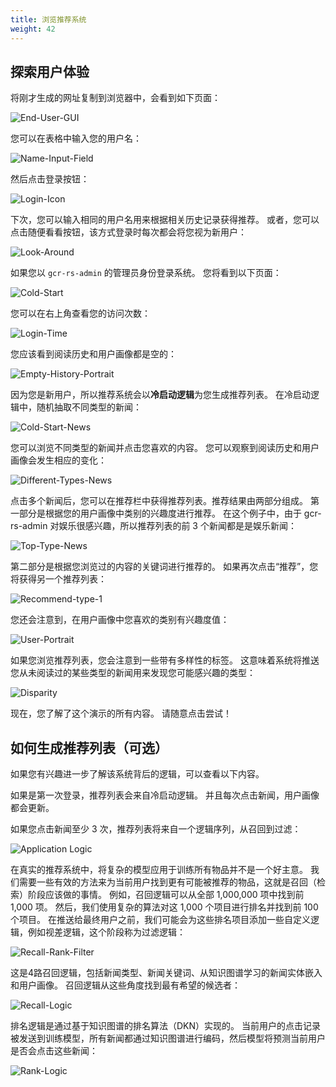 ```yaml
---
title: 浏览推荐系统
weight: 42
---
```


## 探索用户体验
将刚才生成的网址复制到浏览器中，会看到如下页面： 

![End-User-GUI](/images/end-user-gui.png)

您可以在表格中输入您的用户名： 

![Name-Input-Field](/images/name-input-field.png)

然后点击登录按钮：

![Login-Icon](/images/login-icon.png)

下次，您可以输入相同的用户名用来根据相关历史记录获得推荐。 或者，您可以点击随便看看按钮，该方式登录时每次都会将您视为新用户： 

![Look-Around](/images/look-around.png)

如果您以 `gcr-rs-admin` 的管理员身份登录系统。 您将看到以下页面： 

![Cold-Start](/images/cold-start.png)

您可以在右上角查看您的访问次数： 

![Login-Time](/images/login-time.png)

您应该看到阅读历史和用户画像都是空的： 

![Empty-History-Portrait](/images/empty-history-portrait.png)

因为您是新用户，所以推荐系统会以**冷启动逻辑**为您生成推荐列表。 在冷启动逻辑中，随机抽取不同类型的新闻： 

![Cold-Start-News](/images/cold-start-news.png)

您可以浏览不同类型的新闻并点击您喜欢的内容。 您可以观察到阅读历史和用户画像会发生相应的变化： 

![Different-Types-News](/images/dtn.png)

点击多个新闻后，您可以在推荐栏中获得推荐列表。推荐结果由两部分组成。 第一部分是根据您的用户画像中类别的兴趣度进行推荐。 在这个例子中，由于 gcr-rs-admin 对娱乐很感兴趣，所以推荐列表的前 3 个新闻都是是娱乐新闻： 

![Top-Type-News](/images/top-type-news.png)

第二部分是根据您浏览过的内容的关键词进行推荐的。 如果再次点击“推荐”，您将获得另一个推荐列表： 

![Recommend-type-1](/images/recommend-type-1.png)

您还会注意到，在用户画像中您喜欢的类别有兴趣度值： 

![User-Portrait](/images/user-portrait.png)

如果您浏览推荐列表，您会注意到一些带有多样性的标签。 这意味着系统将推送您从未阅读过的某些类型的新闻用来发现您可能感兴趣的类型： 

![Disparity](/images/disparity.png)

现在，您了解了这个演示的所有内容。 请随意点击尝试！ 

## 如何生成推荐列表（可选） 

如果您有兴趣进一步了解该系统背后的逻辑，可以查看以下内容。 

如果是第一次登录，推荐列表会来自冷启动逻辑。 并且每次点击新闻，用户画像都会更新。 

如果您点击新闻至少 3 次，推荐列表将来自一个逻辑序列，从召回到过滤： 

![Application Logic](/images/application-logic.png)

在真实的推荐系统中，将复杂的模型应用于训练所有物品并不是一个好主意。 我们需要一些有效的方法来为当前用户找到更有可能被推荐的物品，这就是召回（检索）阶段应该做的事情。 例如，召回逻辑可以从全部 1,000,000 项中找到前 1,000 项。 然后，我们使用复杂的算法对这 1,000 个项目进行排名并找到前 100 个项目。 在推送给最终用户之前，我们可能会为这些排名项目添加一些自定义逻辑，例如视差逻辑，这个阶段称为过滤逻辑： 

![Recall-Rank-Filter](/images/recall-rank-filter.png)

这是4路召回逻辑，包括新闻类型、新闻关键词、从知识图谱学习的新闻实体嵌入和用户画像。 召回逻辑从这些角度找到最有希望的候选者： 

![Recall-Logic](/images/recall-logic.png)

排名逻辑是通过基于知识图谱的排名算法（DKN）实现的。 当前用户的点击记录被发送到训练模型，所有新闻都通过知识图谱进行编码，然后模型将预测当前用户是否会点击这些新闻： 

![Rank-Logic](/images/rank-logic.png)






